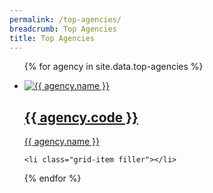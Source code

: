 ```yaml
---
permalink: /top-agencies/
breadcrumb: Top Agencies
title: Top Agencies
---
```


<ul class="block-grid">
  
{% for agency in site.data.top-agencies %}
  
  <li class="grid-item">
       <a href="{{ agency.website }}">
        <img src="{{ agency.image-url }}" alt="{{ agency.name }}" />
        <h2>{{ agency.code }}</h2>
        <p>{{ agency.name }}</p>
       </a>
    </li>
    
    <li class="grid-item filler"></li>
    
{% endfor %}

</ul>
